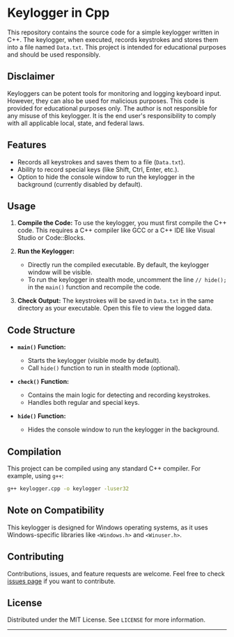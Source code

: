 # Keylogger in Cpp

This repository contains the source code for a simple keylogger written in C++. The keylogger, when executed, records keystrokes and stores them into a file named `Data.txt`. This project is intended for educational purposes and should be used responsibly.

## Disclaimer

Keyloggers can be potent tools for monitoring and logging keyboard input. However, they can also be used for malicious purposes. This code is provided for educational purposes only. The author is not responsible for any misuse of this keylogger. It is the end user's responsibility to comply with all applicable local, state, and federal laws.

## Features

- Records all keystrokes and saves them to a file (`Data.txt`).
- Ability to record special keys (like Shift, Ctrl, Enter, etc.).
- Option to hide the console window to run the keylogger in the background (currently disabled by default).

## Usage

1. **Compile the Code:**
   To use the keylogger, you must first compile the C++ code. This requires a C++ compiler like GCC or a C++ IDE like Visual Studio or Code::Blocks.

2. **Run the Keylogger:**
   - Directly run the compiled executable. By default, the keylogger window will be visible.
   - To run the keylogger in stealth mode, uncomment the line `// hide();` in the `main()` function and recompile the code.

3. **Check Output:**
   The keystrokes will be saved in `Data.txt` in the same directory as your executable. Open this file to view the logged data.

## Code Structure

- **`main()` Function:**
  - Starts the keylogger (visible mode by default).
  - Call `hide()` function to run in stealth mode (optional).

- **`check()` Function:**
  - Contains the main logic for detecting and recording keystrokes.
  - Handles both regular and special keys.

- **`hide()` Function:**
  - Hides the console window to run the keylogger in the background.

## Compilation

This project can be compiled using any standard C++ compiler. For example, using `g++`:

```bash
g++ keylogger.cpp -o keylogger -luser32
```

## Note on Compatibility

This keylogger is designed for Windows operating systems, as it uses Windows-specific libraries like `<Windows.h>` and `<Winuser.h>`.

## Contributing

Contributions, issues, and feature requests are welcome. Feel free to check [issues page](#) if you want to contribute.

## License

Distributed under the MIT License. See `LICENSE` for more information.

---
